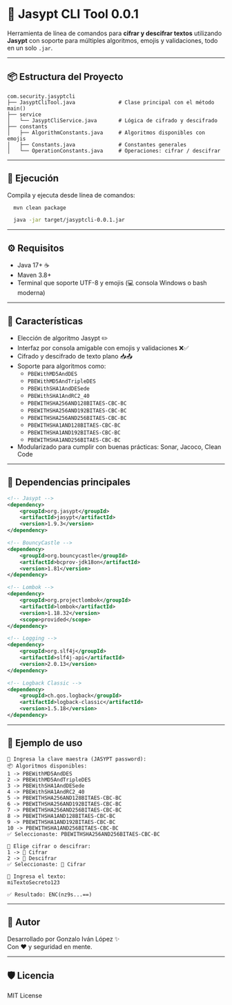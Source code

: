 
# 🔐 Jasypt CLI Tool 0.0.1

Herramienta de línea de comandos para **cifrar y descifrar textos** utilizando **Jasypt** con soporte para múltiples algoritmos, emojis y validaciones, todo en un solo `.jar`.

---

## 📦 Estructura del Proyecto

```
com.security.jasyptcli
├── JasyptCliTool.java              # Clase principal con el método main()
├── service
│   └── JasyptCliService.java       # Lógica de cifrado y descifrado
├── constants
│   ├── AlgorithmConstants.java     # Algoritmos disponibles con emojis
│   ├── Constants.java              # Constantes generales
│   └── OperationConstants.java     # Operaciones: cifrar / descifrar
```

---

## 🚀 Ejecución

Compila y ejecuta desde línea de comandos:

```bash
  mvn clean package

  java -jar target/jasyptcli-0.0.1.jar
```

---

## ⚙️ Requisitos

- Java 17+ ☕
- Maven 3.8+
- Terminal que soporte UTF-8 y emojis (💻 consola Windows o bash moderna)

---

## 🔐 Características

- Elección de algoritmo Jasypt ✏️
- Interfaz por consola amigable con emojis y validaciones ❌✅
- Cifrado y descifrado de texto plano 📥📤
- Soporte para algoritmos como:
    - `PBEWithMD5AndDES`
    - `PBEWithMD5AndTripleDES`
    - `PBEWithSHA1AndDESede`
    - `PBEWithSHA1AndRC2_40`
    - `PBEWITHSHA256AND128BITAES-CBC-BC`
    - `PBEWITHSHA256AND192BITAES-CBC-BC`
    - `PBEWITHSHA256AND256BITAES-CBC-BC`
    - `PBEWITHSHA1AND128BITAES-CBC-BC`
    - `PBEWITHSHA1AND192BITAES-CBC-BC`
    - `PBEWITHSHA1AND256BITAES-CBC-BC`
- Modularizado para cumplir con buenas prácticas: Sonar, Jacoco, Clean Code

---

## 📄 Dependencias principales

```xml
<!-- Jasypt -->
<dependency>
    <groupId>org.jasypt</groupId>
    <artifactId>jasypt</artifactId>
    <version>1.9.3</version>
</dependency>

<!-- BouncyCastle -->
<dependency>
    <groupId>org.bouncycastle</groupId>
    <artifactId>bcprov-jdk18on</artifactId>
    <version>1.81</version>
</dependency>

<!-- Lombok -->
<dependency>
    <groupId>org.projectlombok</groupId>
    <artifactId>lombok</artifactId>
    <version>1.18.32</version>
    <scope>provided</scope>
</dependency>

<!-- Logging -->
<dependency>
    <groupId>org.slf4j</groupId>
    <artifactId>slf4j-api</artifactId>
    <version>2.0.13</version>
</dependency>

<!-- Logback Classic -->
<dependency>
    <groupId>ch.qos.logback</groupId>
    <artifactId>logback-classic</artifactId>
    <version>1.5.18</version>
</dependency>
```

---

## 🧪 Ejemplo de uso

```
🔐 Ingresa la clave maestra (JASYPT password):
📦 Algoritmos disponibles:
1 -> PBEWithMD5AndDES
2 -> PBEWithMD5AndTripleDES
3 -> PBEWithSHA1AndDESede
4 -> PBEWithSHA1AndRC2_40
5 -> PBEWITHSHA256AND128BITAES-CBC-BC
6 -> PBEWITHSHA256AND192BITAES-CBC-BC
7 -> PBEWITHSHA256AND256BITAES-CBC-BC
8 -> PBEWITHSHA1AND128BITAES-CBC-BC
9 -> PBEWITHSHA1AND192BITAES-CBC-BC
10 -> PBEWITHSHA1AND256BITAES-CBC-BC
✅ Seleccionaste: PBEWITHSHA256AND256BITAES-CBC-BC

🔐 Elige cifrar o descifrar:
1 -> 🔐 Cifrar
2 -> 🔐 Descifrar
✅ Seleccionaste: 🔐 Cifrar

🔑 Ingresa el texto:
miTextoSecreto123

✅ Resultado: ENC(nz9s...==)
```

---

## 🧠 Autor

Desarrollado por Gonzalo Iván López ✨  
Con ❤️ y seguridad en mente.

---

## 🛡️ Licencia

MIT License
